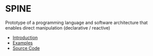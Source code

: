 # SPINE

Prototype of a programming language and software architecture that enables direct manipulation (declarative / reactive)

 * [Introduction](https://teadrinker.net/spine/)
 * [Examples](https://teadrinker.net/spine/#examples)
 * [Source Code](https://teadrinker.net/spine/#source-code)

